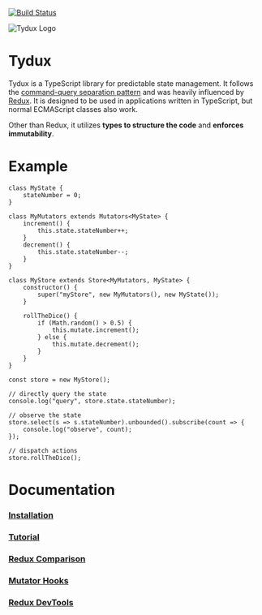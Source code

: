 
[![Build Status](https://travis-ci.org/Tydux/Tydux.svg?branch=master)](https://travis-ci.org/w11k/Tydux)

![Tydux Logo](https://raw.githubusercontent.com/w11k/Tydux/master/doc/tydux_logo.png)

# Tydux

Tydux is a TypeScript library for predictable state management. It follows the [command-query separation pattern](https://en.wikipedia.org/wiki/Command%E2%80%93query_separation) and was heavily influenced by [Redux](https://github.com/reactjs/redux). It is designed to be used in applications written in TypeScript, but normal ECMAScript classes also work.

Other than Redux, it utilizes **types to structure the code** and **enforces immutability**.

# Example

    class MyState {
        stateNumber = 0;
    }

    class MyMutators extends Mutators<MyState> {
        increment() {
            this.state.stateNumber++;
        }
        decrement() {
            this.state.stateNumber--;
        }
    }

    class MyStore extends Store<MyMutators, MyState> {
        constructor() {
            super("myStore", new MyMutators(), new MyState());
        }
        
        rollTheDice() {
            if (Math.random() > 0.5) {
                this.mutate.increment();
            } else {
                this.mutate.decrement();
            }
        }
    }

    const store = new MyStore();

    // directly query the state
    console.log("query", store.state.stateNumber);

    // observe the state
    store.select(s => s.stateNumber).unbounded().subscribe(count => {
        console.log("observe", count);
    });

    // dispatch actions
    store.rollTheDice();

# Documentation

### [Installation](https://github.com/Tydux/Tydux/tree/master/doc/installation.md)
### [Tutorial](https://github.com/Tydux/Tydux/tree/master/doc/tutorial.md)
### [Redux Comparison](https://github.com/Tydux/Tydux/tree/master/doc/redux_comparison.md)
### [Mutator Hooks](https://github.com/Tydux/Tydux/tree/master/doc/mutators-hooks.md)
### [Redux DevTools](https://github.com/Tydux/Tydux/tree/master/doc/redux-devtools.md)

